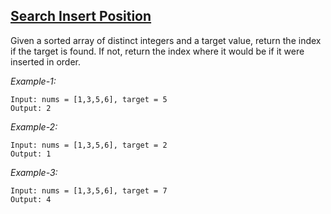 ## [Search Insert Position](https://leetcode.com/problems/search-insert-position/)

Given a sorted array of distinct integers and a target value, return the index if the target is found. If not, return the index where it would be if it were inserted in order.

*Example-1:* 
```
Input: nums = [1,3,5,6], target = 5  
Output: 2 
```

*Example-2:* 
```
Input: nums = [1,3,5,6], target = 2 
Output: 1 
```

*Example-3:*
```
Input: nums = [1,3,5,6], target = 7 
Output: 4
```